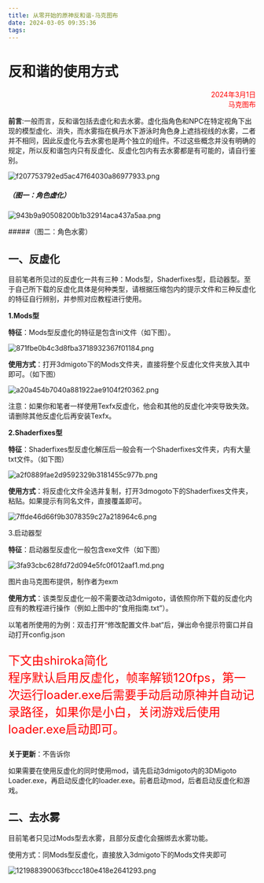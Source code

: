```yaml
---
title: 从零开始的原神反和谐-马克图布
date: 2024-03-05 09:35:36
tags:
---
```

# 反和谐的使用方式

<p style="text-align:right;color:red">2024年3月1日<br>马克图布</p>


**前言**:一般而言，反和谐包括去虚化和去水雾。虚化指角色和NPC在特定视角下出现的模型虚化、消失，而水雾指在枫丹水下游泳时角色身上遮挡视线的水雾，二者并不相同，因此反虚化与去水雾也是两个独立的组件。不过这些概念并没有明确的规定，所以反和谐包内只有反虚化、反虚化包内有去水雾都是有可能的，请自行鉴别。

![f207753792ed5ac47f64030a86977933.png](https://s1.imagehub.cc/images/2024/03/14/f207753792ed5ac47f64030a86977933.png)

##### （图一：角色虚化）

![943b9a90508200b1b32914aca437a5aa.png](https://s1.imagehub.cc/images/2024/03/14/943b9a90508200b1b32914aca437a5aa.png)

#####（图二：角色水雾）

## 一、反虚化

目前笔者所见过的反虚化一共有三种：Mods型，Shaderfixes型，启动器型。至于自己所下载的反虚化具体是何种类型，请根据压缩包内的提示文件和三种反虚化的特征自行辨别，并参照对应教程进行使用。

**1.Mods型**

**特征**：Mods型反虚化的特征是包含ini文件（如下图）。

![871fbe0b4c3d8fba3718932367f01184.png](https://s1.imagehub.cc/images/2024/03/14/871fbe0b4c3d8fba3718932367f01184.png)


**使用方式**：打开3dmigoto下的Mods文件夹，直接将整个反虚化文件夹放入其中即可。（如下图）

![a20a454b7040a881922ae9104f2f0362.png](https://s1.imagehub.cc/images/2024/03/14/a20a454b7040a881922ae9104f2f0362.png)

注意：如果你和笔者一样使用Texfx反虚化，他会和其他的反虚化冲突导致失效。请删除其他反虚化后再安装Texfx。

**2.Shaderfixes型**

**特征**：Shaderfixes型反虚化解压后一般会有一个Shaderfixes文件夹，内有大量txt文件。（如下图）

![a2f0889fae2d9592329b3181455c977b.png](https://s1.imagehub.cc/images/2024/03/14/a2f0889fae2d9592329b3181455c977b.png)

**使用方式**：将反虚化文件全选并复制，打开3dmogoto下的Shaderfixes文件夹，粘贴。如果提示有同名文件，直接覆盖即可。

![7ffde46d66f9b3078359c27a218964c6.png](https://s1.imagehub.cc/images/2024/03/14/7ffde46d66f9b3078359c27a218964c6.png)

3.启动器型

**特征**：启动器型反虚化一般包含exe文件（如下图）

![3fa93cbc628fd72d094e5fc0f012aaf1.md.png](https://s1.imagehub.cc/images/2024/03/05/3fa93cbc628fd72d094e5fc0f012aaf1.md.png)

图片由马克图布提供，制作者为exm

**使用方式**：该类型反虚化一般不需要改动3dmigoto，请依照你所下载的反虚化内应有的教程进行操作（例如上图中的“食用指南.txt”）。

以笔者所使用的为例：双击打开“修改配置文件.bat“后，弹出命令提示符窗口并自动打开config.json

<p style="color:red;font-size:24px">下文由shiroka简化<br>程序默认启用反虚化，帧率解锁120fps，第一次运行loader.exe后需要手动启动原神并自动记录路径，如果你是小白，关闭游戏后使用loader.exe启动即可。</p>

**关于更新**：不告诉你

如果需要在使用反虚化的同时使用mod，请先启动3dmigoto内的3DMigoto Loader.exe，再启动反虚化的loader.exe。前者启动mod，后者启动反虚化和游戏。

## 二、去水雾

目前笔者只见过Mods型去水雾，且部分反虚化会捆绑去水雾功能。

使用方式：同Mods型反虚化，直接放入3dmigoto下的Mods文件夹即可

![121988390063fbccc180e418e2641293.png](https://s1.imagehub.cc/images/2024/03/14/121988390063fbccc180e418e2641293.png)
